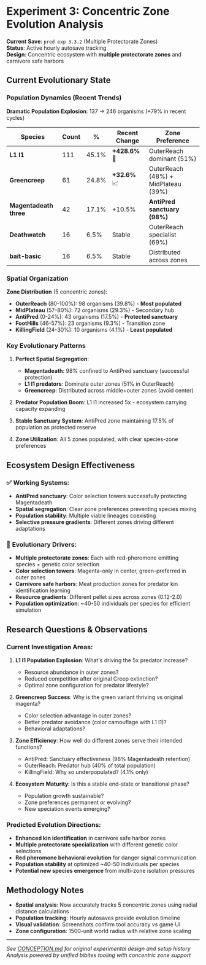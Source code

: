 # Experiment 3: Concentric Zone Evolution Analysis

**Current Save**: `pred exp 3.3.2` (Multiple Protectorate Zones)  
**Status**: Active hourly autosave tracking  
**Design**: Concentric ecosystem with **multiple protectorate zones** and carnivore safe harbors

## Current Evolutionary State

### Population Dynamics (Recent Trends)
**Dramatic Population Explosion**: 137 → 246 organisms (+79% in recent cycles)

| Species | Count | % | Recent Change | Zone Preference |
|---------|-------|---|---------------|----------------|
| **L1 l1** | 111 | 45.1% | **+428.6%** 🚀 | OuterReach dominant (51%) |
| **Greencreep** | 61 | 24.8% | **+32.6%** 📈 | OuterReach (48%) + MidPlateau (39%) |
| **Magentadeath three** | 42 | 17.1% | +10.5% | **AntiPred sanctuary (98%)** |
| **Deathwatch** | 16 | 6.5% | Stable | OuterReach specialist (69%) |
| **bait-basic** | 16 | 6.5% | Stable | Distributed across zones |

### Spatial Organization

**Zone Distribution** (5 concentric zones):
- **OuterReach** (80-100%): 98 organisms (39.8%) - **Most populated**
- **MidPlateau** (57-80%): 72 organisms (29.3%) - Secondary hub  
- **AntiPred** (0-24%): 43 organisms (17.5%) - **Protected sanctuary**
- **FootHills** (46-57%): 23 organisms (9.3%) - Transition zone
- **KillingField** (24-30%): 10 organisms (4.1%) - **Least populated**

### Key Evolutionary Patterns

1. **Perfect Spatial Segregation**: 
   - **Magentadeath**: 98% confined to AntiPred sanctuary (successful protection)
   - **L1 l1 predators**: Dominate outer zones (51% in OuterReach)
   - **Greencreep**: Distributed across middle+outer zones (avoid center)

2. **Predator Population Boom**: L1 l1 increased 5x - ecosystem carrying capacity expanding

3. **Stable Sanctuary System**: AntiPred zone maintaining 17.5% of population as protected reserve

4. **Zone Utilization**: All 5 zones populated, with clear species-zone preferences

## Ecosystem Design Effectiveness

### ✅ **Working Systems**:
- **AntiPred sanctuary**: Color selection towers successfully protecting Magentadeath
- **Spatial segregation**: Clear zone preferences preventing species mixing  
- **Population stability**: Multiple viable lineages coexisting
- **Selective pressure gradients**: Different zones driving different adaptations

### 🔬 **Evolutionary Drivers**:
- **Multiple protectorate zones**: Each with red-pheromone emitting species + genetic color selection
- **Color selection towers**: Magenta-only in center, green-preferred in outer zones
- **Carnivore safe harbors**: Meat production zones for predator kin identification learning
- **Resource gradients**: Different pellet sizes across zones (0.12-2.0)
- **Population optimization**: ~40-50 individuals per species for efficient simulation

## Research Questions & Observations

### Current Investigation Areas:

1. **L1 l1 Population Explosion**: What's driving the 5x predator increase?
   - Resource abundance in outer zones?
   - Reduced competition after original Creep extinction?
   - Optimal zone configuration for predator lifestyle?

2. **Greencreep Success**: Why is the green variant thriving vs original magenta?
   - Color selection advantage in outer zones?
   - Better predator avoidance (color camouflage with L1 l1)?
   - Behavioral adaptations?

3. **Zone Efficiency**: How well do different zones serve their intended functions?
   - AntiPred: Sanctuary effectiveness (98% Magentadeath retention)
   - OuterReach: Predator hub (40% of total population)
   - KillingField: Why so underpopulated? (4.1% only)

4. **Ecosystem Maturity**: Is this a stable end-state or transitional phase?
   - Population growth sustainable?
   - Zone preferences permanent or evolving?
   - New speciation events emerging?

### Predicted Evolution Directions:

- **Enhanced kin identification** in carnivore safe harbor zones
- **Multiple protectorate specialization** with different genetic color selections
- **Red pheromone behavioral evolution** for danger signal communication
- **Population stability** at optimized ~40-50 individuals per species
- **Potential new species emergence** from multi-zone isolation pressures

## Methodology Notes

- **Spatial analysis**: Now accurately tracks 5 concentric zones using radial distance calculations
- **Population tracking**: Hourly autosaves provide evolution timeline
- **Visual validation**: Screenshots confirm tool accuracy vs game UI
- **Zone configuration**: 1500-unit world radius with relative zone scaling

---

*See [CONCEPTION.md](CONCEPTION.md) for original experimental design and setup history*  
*Analysis powered by unified bibites tooling with concentric zone support*